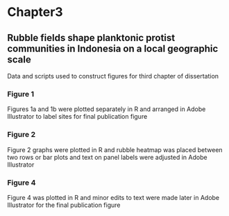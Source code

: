 # Chapter3
## Rubble fields shape planktonic protist communities in Indonesia on a local geographic scale

Data and scripts used to construct figures for third chapter of dissertation

### Figure 1
Figures 1a and 1b were plotted separately in R and arranged in Adobe Illustrator to label sites for final publication figure

### Figure 2
Figure 2 graphs were plotted in R and rubble heatmap was placed between two rows or bar plots and text on panel labels were adjusted in Adobe Illustrator

### Figure 4
Figure 4 was plotted in R and minor edits to text were made later in Adobe Illustrator for the final publication figure

